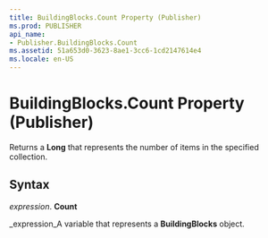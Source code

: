 ```yaml
---
title: BuildingBlocks.Count Property (Publisher)
ms.prod: PUBLISHER
api_name:
- Publisher.BuildingBlocks.Count
ms.assetid: 51a653d0-3623-8ae1-3cc6-1cd2147614e4
ms.locale: en-US
---
```



# BuildingBlocks.Count Property (Publisher)

Returns a  **Long** that represents the number of items in the specified collection.


## Syntax

 _expression_. **Count**

 _expression_A variable that represents a  **BuildingBlocks** object.


